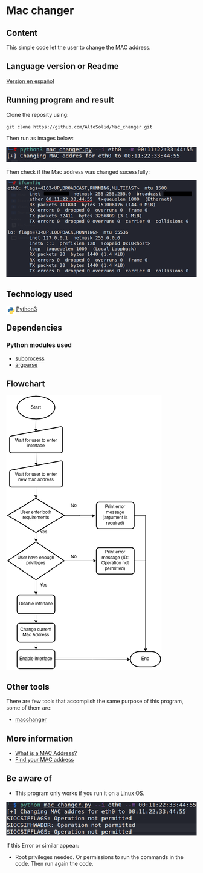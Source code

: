 # Mac changer

## Content
This simple code let the user to change the MAC address. 

## Language version or Readme
[Version en español]()

## Running program and result
Clone the reposity using:

`git clone https://github.com/AltoSolid/Mac_changer.git`

Then run as images below:

![run-command](https://github.com/AltoSolid/Mac_changer/blob/main/Images/run_command.png)

Then check if the Mac address was changed sucessfully:

![check-command](https://github.com/AltoSolid/Mac_changer/blob/main/Images/check.png)

## Technology used 

<img align="left" alt="Linux" width="26px" src="https://raw.githubusercontent.com/github/explore/80688e429a7d4ef2fca1e82350fe8e3517d3494d/topics/python/python.png">   [Python3](https://www.python.org/downloads/)

## Dependencies
### Python modules used
- [subprocess](https://docs.python.org/3/library/subprocess.html)
- [argparse](https://pymotw.com/2/argparse/)

## Flowchart
![flowchart](https://github.com/AltoSolid/Mac_changer/blob/main/Images/flowchart.png)

## Other tools
There are few tools that accomplish the same purpose of this program, some of them are:
- [macchanger](https://github.com/alobbs/macchanger)

## More information
- [What is a MAC Address?](https://en.wikipedia.org/wiki/MAC_address)
- [Find your MAC address](https://www.oit.uci.edu/mobile/registration/find-your-mac-address/)

## Be aware of
- This program only works if you run it on a [Linux OS](https://en.wikipedia.org/wiki/Linux).

![error-image](https://github.com/AltoSolid/Mac_changer/blob/main/Images/erro_.png)

If this Error or similar appear:
- Root privileges needed. Or permissions to run the commands in the code. Then run again the code.